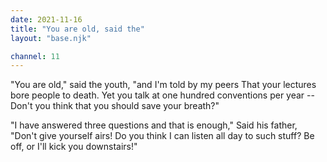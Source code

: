 ```yaml
---
date: 2021-11-16
title: "You are old, said the"
layout: "base.njk"

channel: 11
---
```


"You are old," said the youth, "and I'm told by my peers
	That your lectures bore people to death.
Yet you talk at one hundred conventions per year --
	Don't you think that you should save your breath?"

"I have answered three questions and that is enough,"
	Said his father, "Don't give yourself airs!
Do you think I can listen all day to such stuff?
	Be off, or I'll kick you downstairs!"

